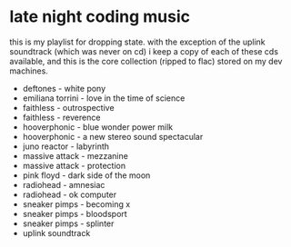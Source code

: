late night coding music
=======================

this is my playlist for dropping state. with the exception of the uplink
soundtrack (which was never on cd) i keep a copy of each of these cds 
available, and this is the core collection (ripped to flac) stored on my
dev machines.

* deftones - white pony
* emiliana torrini - love in the time of science
* faithless - outrospective
* faithless - reverence
* hooverphonic - blue wonder power milk
* hooverphonic - a new stereo sound spectacular
* juno reactor - labyrinth
* massive attack - mezzanine
* massive attack - protection
* pink floyd - dark side of the moon
* radiohead - amnesiac
* radiohead - ok computer
* sneaker pimps - becoming x    
* sneaker pimps - bloodsport    
* sneaker pimps - splinter
* uplink soundtrack    



